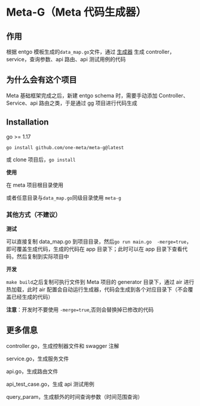 # Meta-G（Meta 代码生成器）

## 作用

根据 entgo 模板生成的`data_map.go`文件，通过 [生成器](https://github.com/Xuanwo/gg) 生成 controller，service，查询参数、api 路由、api 测试用例的代码

## 为什么会有这个项目

Meta 基础框架完成之后，新建 entgo schema 时，需要手动添加 Controller、Service、api 路由之类，于是通过 [gg](https://github.com/Xuanwo/gg) 项目进行代码生成

## Installation

go >= 1.17

`go install github.com/one-meta/meta-g@latest`

或 clone 项目后，`go install`

**使用**

在 meta 项目根目录使用

或者任意目录与`data_map.go`同级目录使用 `meta-g`

### 其他方式（不建议）

**测试**

可以直接复制 data_map.go 到项目目录，然后`go run main.go  -merge=true`，即可覆盖生成代码，生成的代码在 app 目录下；此时可以在 app 目录下查看代码，然后复制到实际项目中

**开发**

`make build`之后复制可执行文件到 Meta 项目的 generator 目录下，通过 air 进行热加载，此时 air 配置会自动运行生成器，代码会生成到各个对应目录下（不会覆盖已经生成的代码）

**注意**：开发时不要使用 `-merge=true`,否则会替换掉已修改的代码

## 更多信息

controller.go，生成控制器文件和 swagger 注解

service.go，生成服务文件

api.go，生成路由文件

api_test_case.go，生成 api 测试用例

query_param，生成额外的时间查询参数（时间范围查询）
